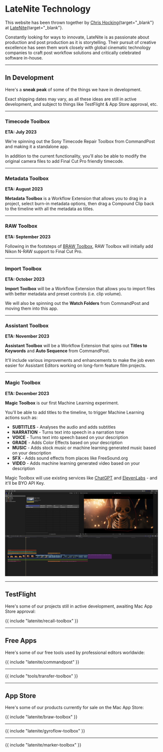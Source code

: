 # LateNite Technology

This website has been thrown together by [Chris Hocking](https://twitter.com/chrisatlatenite){target="_blank"} at [LateNite](https://latenitefilms.com/technology){target="_blank"}.

Constantly looking for ways to innovate, LateNite is as passionate about production and post production as it is storytelling. Their pursuit of creative excellence has seen them work closely with global cinematic technology companies to craft post workflow solutions and critically celebrated software in-house.

---

## In Development

Here's a **sneak peak** of some of the things we have in development.

Exact shipping dates may vary, as all these ideas are still in active development, and subject to things like TestFlight & App Store approval, etc.

---

### Timecode Toolbox

**ETA: July 2023**

We're spinning out the Sony Timecode Repair Toolbox from CommandPost and making it a standalone app.

In addition to the current functionality, you'll also be able to modify the original camera files to add Final Cut Pro friendly timecode.

---

### Metadata Toolbox

**ETA: August 2023**

**Metadata Toolbox** is a Workflow Extension that allows you to drag in a project, select burn-in metadata options, then drag a Compound Clip back to the timeline with all the metadata as titles.

---

### RAW Toolbox

**ETA: September 2023**

Following in the footsteps of [BRAW Toolbox](#braw-toolbox), RAW Toolbox will initially add Nikon N-RAW support to Final Cut Pro.

---

### Import Toolbox

**ETA: October 2023**

**Import Toolbox** will be a Workflow Extension that allows you to import files with better metadata and preset controls (i.e. clip volume).

We will also be spinning out the **Watch Folders** from CommandPost and moving them into this app.

---

### Assistant Toolbox

**ETA: November 2023**

**Assistant Toolbox** will be a Workflow Extension that spins out **Titles to Keywords** and **Auto Sequence** from CommandPost.

It'll include various improvements and enhancements to make the job even easier for Assistant Editors working on long-form feature film projects.

---

### Magic Toolbox

**ETA: December 2023**

**Magic Toolbox** is our first Machine Learning experiment.

You'll be able to add titles to the timeline, to trigger Machine Learning actions such as:

- **SUBTITLES** - Analyses the audio and adds subtitles
- **NARRATION** - Turns text into speech in a narration tone
- **VOICE** - Turns text into speech based on your description
- **GRADE** - Adds Color Effects based on your description
- **MUSIC** - Adds stock music or machine learning generated music based on your description
- **SFX** - Adds sound effects from places like FreeSound.org
- **VIDEO** - Adds machine learning generated video based on your description

Magic Toolbox will use existing services like [ChatGPT](https://chat.openai.com) and [ElevenLabs](https://beta.elevenlabs.io) - and it'll be BYO API Key.

![](/static/magic-toolbox.jpg)

---

## TestFlight

Here's some of our projects still in active development, awaiting Mac App Store approval:

{{ include "latenite/recall-toolbox" }}

---

## Free Apps

Here's some of our free tools used by professional editors worldwide:

{{ include "latenite/commandpost" }}

---

{{ include "tools/transfer-toolbox" }}

---

## App Store

Here's some of our products currently for sale on the Mac App Store:

{{ include "latenite/braw-toolbox" }}

---

{{ include "latenite/gyroflow-toolbox" }}

---

{{ include "latenite/marker-toolbox" }}